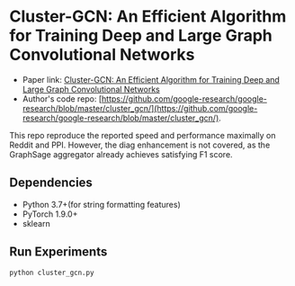 Cluster-GCN: An Efficient Algorithm for Training Deep and Large Graph Convolutional Networks
============
- Paper link: [Cluster-GCN: An Efficient Algorithm for Training Deep and Large Graph Convolutional Networks](https://arxiv.org/abs/1905.07953)
- Author's code repo: [https://github.com/google-research/google-research/blob/master/cluster_gcn/](https://github.com/google-research/google-research/blob/master/cluster_gcn/). 

This repo reproduce the reported speed and performance maximally on Reddit and PPI. However, the diag enhancement is not covered, as the GraphSage aggregator already achieves satisfying F1 score.

Dependencies
------------
- Python 3.7+(for string formatting features)
- PyTorch 1.9.0+
- sklearn


## Run Experiments

```bash
python cluster_gcn.py
```
